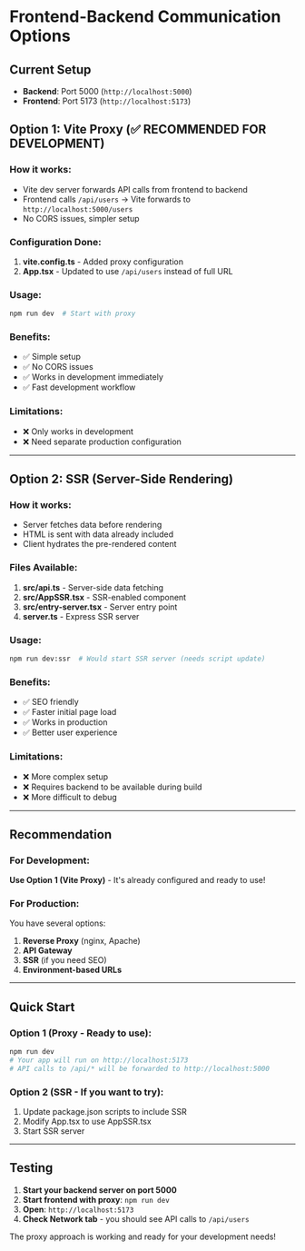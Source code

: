# Frontend-Backend Communication Options

## Current Setup
- **Backend**: Port 5000 (`http://localhost:5000`)
- **Frontend**: Port 5173 (`http://localhost:5173`)

## Option 1: Vite Proxy (✅ **RECOMMENDED FOR DEVELOPMENT**)

### How it works:
- Vite dev server forwards API calls from frontend to backend
- Frontend calls `/api/users` → Vite forwards to `http://localhost:5000/users`
- No CORS issues, simpler setup

### Configuration Done:
1. **vite.config.ts** - Added proxy configuration
2. **App.tsx** - Updated to use `/api/users` instead of full URL

### Usage:
```bash
npm run dev  # Start with proxy
```

### Benefits:
- ✅ Simple setup
- ✅ No CORS issues
- ✅ Works in development immediately
- ✅ Fast development workflow

### Limitations:
- ❌ Only works in development
- ❌ Need separate production configuration

---

## Option 2: SSR (Server-Side Rendering) 

### How it works:
- Server fetches data before rendering
- HTML is sent with data already included
- Client hydrates the pre-rendered content

### Files Available:
1. **src/api.ts** - Server-side data fetching
2. **src/AppSSR.tsx** - SSR-enabled component
3. **src/entry-server.tsx** - Server entry point
4. **server.ts** - Express SSR server

### Usage:
```bash
npm run dev:ssr  # Would start SSR server (needs script update)
```

### Benefits:
- ✅ SEO friendly
- ✅ Faster initial page load
- ✅ Works in production
- ✅ Better user experience

### Limitations:
- ❌ More complex setup
- ❌ Requires backend to be available during build
- ❌ More difficult to debug

---

## Recommendation

### For Development:
**Use Option 1 (Vite Proxy)** - It's already configured and ready to use!

### For Production:
You have several options:
1. **Reverse Proxy** (nginx, Apache)
2. **API Gateway** 
3. **SSR** (if you need SEO)
4. **Environment-based URLs**

---

## Quick Start

### Option 1 (Proxy - Ready to use):
```bash
npm run dev
# Your app will run on http://localhost:5173
# API calls to /api/* will be forwarded to http://localhost:5000
```

### Option 2 (SSR - If you want to try):
1. Update package.json scripts to include SSR
2. Modify App.tsx to use AppSSR.tsx
3. Start SSR server

---

## Testing

1. **Start your backend server on port 5000**
2. **Start frontend with proxy**: `npm run dev`
3. **Open**: `http://localhost:5173`
4. **Check Network tab** - you should see API calls to `/api/users`

The proxy approach is working and ready for your development needs!
